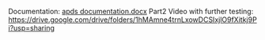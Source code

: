 Documentation:
[apds documentation.docx](https://github.com/user-attachments/files/17296967/apds.documentation.docx)
Part2 Video with further testing: https://drive.google.com/drive/folders/1hMAmne4trnLxowDCSIxjlO9fXitkj9Pi?usp=sharing
